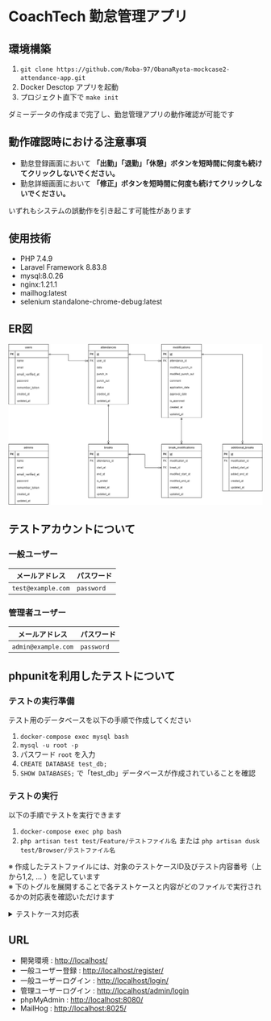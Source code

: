 # CoachTech 勤怠管理アプリ

## 環境構築
1. `git clone https://github.com/Roba-97/ObanaRyota-mockcase2-attendance-app.git`
2. Docker Desctop アプリを起動
3. プロジェクト直下で `make init`

ダミーデータの作成まで完了し、勤怠管理アプリの動作確認が可能です

## 動作確認時における注意事項
- 勤怠登録画面において **「出勤」「退勤」「休憩」ボタンを短時間に何度も続けてクリックしないでください。**
- 勤怠詳細画面において **「修正」ボタンを短時間に何度も続けてクリックしないでください。**

いずれもシステムの誤動作を引き起こす可能性があります

## 使用技術
- PHP 7.4.9
- Laravel Framework 8.83.8
- mysql:8.0.26
- nginx:1.21.1
- mailhog:latest
- selenium standalone-chrome-debug:latest

## ER図
![ER図](/src/ER-diagram.drawio.png)

## テストアカウントについて
### 一般ユーザー
| メールアドレス | パスワード | 
| --- | --- |
| `test@example.com` | `password` |

### 管理者ユーザー
| メールアドレス | パスワード | 
| --- | --- |
| `admin@example.com` | `password` |

## phpunitを利用したテストについて
### テストの実行準備
テスト用のデータベースを以下の手順で作成してください
1. `docker-compose exec mysql bash`
2. `mysql -u root -p`
3. パスワード `root` を入力
4. `CREATE DATABASE test_db;`
5. `SHOW DATABASES;` で「test_db」データベースが作成されていることを確認

### テストの実行
以下の手順でテストを実行できます
1. `docker-compose exec php bash`
2. `php artisan test test/Feature/テストファイル名` または `php artisan dusk test/Browser/テストファイル名`

※ 作成したテストファイルには、対象のテストケースID及びテスト内容番号（上から1,2, ... ）を記しています<br>
※ 下のトグルを展開することで各テストケースと内容がどのファイルで実行されるかの対応表を確認いただけます

<details>

<summary>テストケース対応表</summary>

  | ID | 内容番号 | ディレクトリ | ファイル名 |
  | --- | --- | --- | --- |
  | 1 | all | Feature | UserRegistrationTest.php |
  | 2,3 | all | Feature | AuthenticationTest.php |
  | 4,5 | all | Feature | AttendanceViewTest.php |
  | 6,7,8 | 最後以外<br>最後 | Browser<br>Feature | StampTest.php<br>StampConfirmTest.php |
  | 9 | all | Browser | UserAttendanceListTest.php |
  | 10 | all | Feature | AttendanceDetailTest.php |
  | 11 | 1～4<br>5～ | Feature<br>Browser | ModificationRequestTest.php<br>ModificationRequestTest.php |
  | 12 | all | Browser | UserAttendanceListTest.php |
  | 13 | all | Feature | AdminAttendanceDetail.php |
  | 14 | all | Browser | AdminStaffListTest.php |
  | 15 | all | Feature | AdminApproveModificationTest.php |
  | 16 | 最初<br>最初以外 | Feature<br>Browser | UserRegistrationTest.php<br>EmailVerificationTest.php |

</details>

## URL
- 開発環境 : [http://localhost/](http://localhost/ )
- 一般ユーザー登録 : [http://localhost/register/](http://localhost/register)
- 一般ユーザーログイン : [http://localhost/login/](http://localhost/login)
- 管理ユーザーログイン : [http://localhost/admin/login](http://localhost/admin/login)
- phpMyAdmin : [http://localhost:8080/](http://localhost:8080/)
- MailHog : [http://localhost:8025/](http://localhost:8025/)
